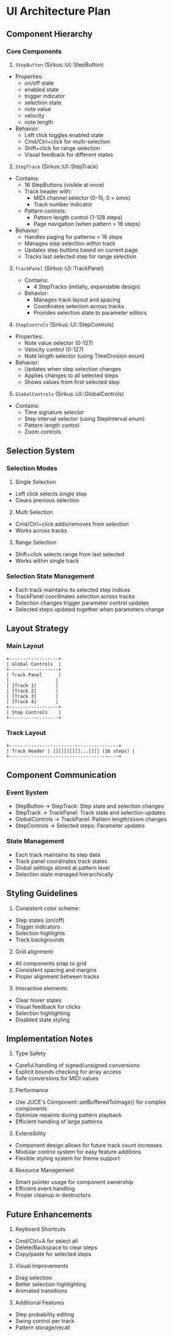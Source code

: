 # UI Architecture Plan

## Component Hierarchy

### Core Components

1. `StepButton` (Sirkus::UI::StepButton)
  - Properties:
    - on/off state
    - enabled state
    - trigger indicator
    - selection state
    - note value
    - velocity
    - note length
  - Behavior:
    - Left click toggles enabled state
    - Cmd/Ctrl+click for multi-selection
    - Shift+click for range selection
    - Visual feedback for different states

2. `StepTrack` (Sirkus::UI::StepTrack)
  - Contains:
    - 16 StepButtons (visible at once)
    - Track header with:
      - MIDI channel selector (0-15, 0 = omni)
      - Track number indicator
    - Pattern controls:
      - Pattern length control (1-128 steps)
      - Page navigation (when pattern > 16 steps)
  - Behavior:
    - Handles paging for patterns > 16 steps
    - Manages step selection within track
    - Updates step buttons based on current page
    - Tracks last selected step for range selection

3. `TrackPanel` (Sirkus::UI::TrackPanel)
   - Contains:
     - 4 StepTracks (initially, expandable design)
   - Behavior:
     - Manages track layout and spacing
     - Coordinates selection across tracks
     - Provides selection state to parameter editors

4. `StepControls` (Sirkus::UI::StepControls)
  - Properties:
    - Note value selector (0-127)
    - Velocity control (0-127)
    - Note length selector (using TimeDivision enum)
  - Behavior:
    - Updates when step selection changes
    - Applies changes to all selected steps
    - Shows values from first selected step

5. `GlobalControls` (Sirkus::UI::GlobalControls)
  - Contains:
    - Time signature selector
    - Step interval selector (using StepInterval enum)
    - Pattern length control
    - Zoom controls

## Selection System

### Selection Modes

1. Single Selection
  - Left click selects single step
  - Clears previous selection

2. Multi Selection
  - Cmd/Ctrl+click adds/removes from selection
  - Works across tracks

3. Range Selection
  - Shift+click selects range from last selected
  - Works within single track

### Selection State Management

- Each track maintains its selected step indices
- TrackPanel coordinates selection across tracks
- Selection changes trigger parameter control updates
- Selected steps updated together when parameters change

## Layout Strategy

### Main Layout

```
+------------------+
| Global Controls  |
+------------------+
| Track Panel      |
|                 |
| [Track 1]       |
| [Track 2]       |
| [Track 3]       |
| [Track 4]       |
+------------------+
| Step Controls    |
+------------------+
```

### Track Layout

```
+----------------------------------------+
| Track Header | [][][][][]...[][] (16 steps) |
+----------------------------------------+
```

## Component Communication

### Event System

- StepButton -> StepTrack: Step state and selection changes
- StepTrack -> TrackPanel: Track state and selection updates
- GlobalControls -> TrackPanel: Pattern length/zoom changes
- StepControls -> Selected steps: Parameter updates

### State Management

- Each track maintains its step data
- Track panel coordinates track states
- Global settings stored at pattern level
- Selection state managed hierarchically

## Styling Guidelines

1. Consistent color scheme:
  - Step states (on/off)
  - Trigger indicators
  - Selection highlights
  - Track backgrounds

2. Grid alignment:
  - All components snap to grid
  - Consistent spacing and margins
  - Proper alignment between tracks

3. Interactive elements:
  - Clear hover states
  - Visual feedback for clicks
  - Selection highlighting
  - Disabled state styling

## Implementation Notes

1. Type Safety
  - Careful handling of signed/unsigned conversions
  - Explicit bounds checking for array access
  - Safe conversions for MIDI values

2. Performance
  - Use JUCE's Component::setBufferedToImage() for complex components
  - Optimize repaints during pattern playback
  - Efficient handling of large patterns

3. Extensibility
  - Component design allows for future track count increases
  - Modular control system for easy feature additions
  - Flexible styling system for theme support

4. Resource Management
  - Smart pointer usage for component ownership
  - Efficient event handling
  - Proper cleanup in destructors

## Future Enhancements

1. Keyboard Shortcuts
  - Cmd/Ctrl+A for select all
  - Delete/Backspace to clear steps
  - Copy/paste for selected steps

2. Visual Improvements
  - Drag selection
  - Better selection highlighting
  - Animated transitions

3. Additional Features
  - Step probability editing
  - Swing control per track
  - Pattern storage/recall
